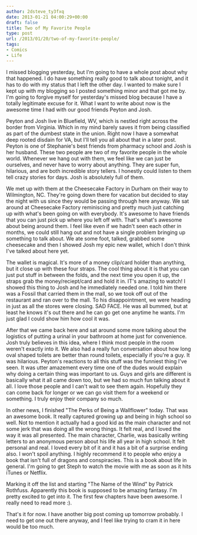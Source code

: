 ```yaml
---
author: 2dsteve_ty3fxq
date: 2013-01-21 04:00:29+00:00
draft: false
title: Two of My Favorite People
type: post
url: /2013/01/20/two-of-my-favorite-people/
tags:
- Comics
- Life
---
```


I missed blogging yesterday, but I'm going to have a whole post about why that happened. I do have something really good to talk about tonight, and it has to do with my status that I left the other day. I wanted to make sure I kept up with my blogging so I posted something minor and that got me by. I'm going to forgive myself for yesterday's missed blog because I have a totally legitimate excuse for it. What I want to write about now is the awesome time I had with our good friends Peyton and Josh. <!-- more -->

Peyton and Josh live in Bluefield, WV, which is nestled right across the border from Virginia. Which in my mind barely saves it from being classified as part of the dumbest state in the union. Right now I have a somewhat deep rooted disdain for VA, but I'll tell you all about that in a later post. Peyton is one of Stephanie's best friends from pharmacy school and Josh is her husband. These two people are two of my favorite people in the whole world. Whenever we hang out with them, we feel like we can just be ourselves, and never have to worry about anything. They are super fun, hilarious, and are both incredible story tellers. I honestly could listen to them tell crazy stories for days. Josh is absolutely full of them.

We met up with them at the Cheesecake Factory in Durham on their way to Wilmington, NC. They're going down there for vacation but decided to stay the night with us since they would be passing through here anyway. We sat around at Cheesecake Factory reminiscing and pretty much just catching up with what's been going on with everybody. It's awesome to have friends that you can just pick up where you left off with. That's what's awesome about being around them. I feel like even if we hadn't seen each other in months, we could still hang out and not have a single problem bringing up something to talk about. We ate some foot, talked, grabbed some cheesecake and then I showed Josh my epic new wallet, which I don't think I've talked about here yet.

The wallet is magical. It's more of a money clip/card holder than anything, but it close up with these four straps. The cool thing about it is that you can just put stuff in between the folds, and the next time you open it up, the straps grab the money/reciept/card and hold it in. IT's amazing to watch! I showed this thing to Josh and he immediately needed one. I told him there was a Fossil that carried them in the mall, so we took off out of the restaurant and ran over to the mall. To his disappointment, we were heading in just as all the stores were closing. SAD FACE. He was all bummed, but at least he knows it's out there and he can go get one anytime he wants. I'm just glad I could show him how cool it was.

After that we came back here and sat around some more talking about the logistics of putting a urinal in your bathroom at home just for convenience. Josh truly believes in this idea, where I think most people in the room weren't exactly into it. We also had a really fun conversation about how long oval shaped toilets are better than round toilets, especially if you're a guy. It was hilarious. Peyton's reactions to all this stuff was the funniest thing I've seen. It was utter amazement every time one of the dudes would explain why doing a certain thing was important to us. Guys and girls are different is basically what it all came down too, but we had so much fun talking about it all. I love those people and I can't wait to see them again. Hopefully they can come back for longer or we can go visit them for a weekend or something. I truly enjoy their company so much.

In other news, I finished "The Perks of Being a Wallflower" today. That was an awesome book. It really captured growing up and being in high school so well. Not to mention it actually had a good kid as the main character and not some jerk that was doing all the wrong things. It felt real, and I loved the way it was all presented. The main character, Charlie, was basically writing letters to an anonymous person about his life all year in high school. It felt personal and real. I loved every bit of it and it has a bit of a surprise ending also. I won't spoil anything. I highly recommend it to people who enjoy a book that isn't full of dragons and conspiracies. This is a book about life in general. I'm going to get Steph to watch the movie with me as soon as it hits iTunes or Netflix.

Marking it off the list and starting "The Name of the Wind" by Patrick Rothfuss. Apparently this book is supposed to be amazing fantasy. I'm pretty excited to get into it. The first few chapters have been awesome. I really need to read more :).

That's it for now. I have another big post coming up tomorrow probably. I need to get one out there anyway, and I feel like trying to cram it in here would be too much.
